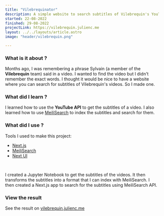```yaml
---
title: "Vilebrequinator"
description: A simple website to search subtitles of Vilebrequin's YouTube channel
started: 22-08-2022
finished: 29-08-2022
projectLink: https://vilebrequin.julienc.me
layout: ../../layouts/article.astro
image: "header/vilebrequin.png"

---
```


###  What is it about ?

Months ago, I was remembering a phrase Sylvain (a member of the **Vilebrequin** team) said in a video. I wanted to find the video but I didn't remember the exact words. I thought it would be nice to have a website where you can search for subtitles of Vilebrequin's videos. So I made one.

### What did I learn ?

I learned how to use the **YouTube API** to get the subtitles of a video. I also learned how to use [MeiliSearch](https://www.meilisearch.com/) to index the subtitles and search for them.

### What did I use ?

Tools I used to make this project:

 - [Next.js](https://nextjs.org/)
 - [MeiliSearch](https://www.meilisearch.com/)
 - [Next UI](https://nextui.org/)

<br>

I created a Jupyter Notebook to get the subtitles of the videos. It then transforms the subtitles into a format that I can index with MeiliSearch. I then created a Next.js app to search for the subtitles using MeiliSearch API.

### View the result

See the result on [vilebrequin.julienc.me](https://vilebrequin.julienc.me)
